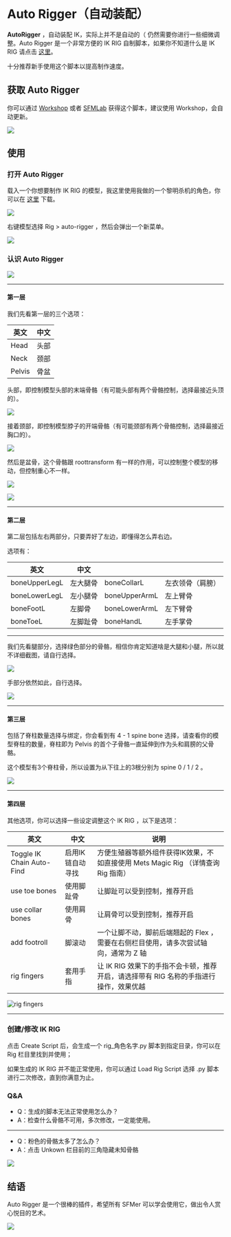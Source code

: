 # Auto Rigger（自动装配）

**AutoRigger** ，自动装配 IK，实际上并不是自动的（ 仍然需要你进行一些细微调整。Auto Rigger 是一个非常方便的 IK RIG 自制脚本，如果你不知道什么是 IK RIG 请点击 [这里](/guide/basics/rig.md#ik-rig-反向动力骨架)。

十分推荐新手使用这个脚本以提高制作速度。

## 获取 Auto Rigger

你可以通过 [Workshop](https://steamcommunity.com/sharedfiles/filedetails/?id=444750868) 或者 [SFMLab](https://sfmlab.com/item/612/) 获得这个脚本，建议使用 Workshop，会自动更新。

![](https://ae01.alicdn.com/kf/HTB1qtJndG1s3KVjSZFA760_ZXXac.png)

## 使用

### 打开 Auto Rigger

载入一个你想要制作 IK RIG 的模型，我这里使用我做的一个黎明杀机的角色，你可以在 [这里](https://sfmlab.com/item/3449/) 下载。

![](https://ae01.alicdn.com/kf/HTB1M6VfdUKF3KVjSZFE760ExFXan.png)

右键模型选择 Rig > auto-rigger ，然后会弹出一个新菜单。

![](https://ae01.alicdn.com/kf/HTB1JCJgdUGF3KVjSZFm762qPXXaA.png)

### 认识 Auto Rigger

![](https://ae01.alicdn.com/kf/HTB1rhdkdRaE3KVjSZLe760sSFXac.png)

---

#### 第一层

我们先看第一层的三个选项：

| 英文   | 中文 |
| ------ | ---- |
| Head   | 头部 |
| Neck   | 颈部 |
| Pelvis | 骨盆 |

头部，即控制模型头部的末端骨骼（有可能头部有两个骨骼控制，选择最接近头顶的）。

![](https://ae01.alicdn.com/kf/HTB1iUdidUGF3KVjSZFm762qPXXaL.png)

接着颈部，即控制模型脖子的开端骨骼（有可能颈部有两个骨骼控制，选择最接近胸口的）。

![](https://ae01.alicdn.com/kf/HTB1zshjdLWG3KVjSZPc762kbXXaO.png)

然后是盆骨，这个骨骼跟 roottransform 有一样的作用，可以控制整个模型的移动，但控制重心不一样。

![](https://ae01.alicdn.com/kf/HTB1fPtmdRWD3KVjSZKP761p7FXaU.png)

![](https://ae01.alicdn.com/kf/HTB1zZljdL5G3KVjSZPx762I3XXa5.png)

---

#### 第二层

第二层包括左右两部分，只要弄好了左边，即懂得怎么弄右边。

选项有：

| 英文          | 中文     |               |                  |
| ------------- | -------- | ------------- | ---------------- |
| boneUpperLegL | 左大腿骨 | boneCollarL   | 左衣领骨（肩膀） |
| boneLowerLegL | 左小腿骨 | boneUpperArmL | 左上臂骨         |
| boneFootL     | 左脚骨   | boneLowerArmL | 左下臂骨         |
| boneToeL      | 左脚趾骨 | boneHandL     | 左手掌骨         |

---

我们先看腿部分，选择绿色部分的骨骼，相信你肯定知道啥是大腿和小腿，所以就不详细截图，请自行选择。

![](https://ae01.alicdn.com/kf/HTB1UpJrdRCw3KVjSZFl763JkFXaN.png)

手部分依然如此，自行选择。

![](https://ae01.alicdn.com/kf/HTB1LqpldRiE3KVjSZFM762QhVXaN.png)

---

#### 第三层

包括了脊柱数量选择与绑定，你会看到有 4 - 1 spine bone 选择，请查看你的模型脊柱的数量，脊柱即为 Pelvis 的首个子骨骼一直延伸到作为头和肩膀的父骨骼。



这个模型有3个脊柱骨，所以设置为从下往上的3根分别为 spine 0 / 1 / 2 。



![](https://ae01.alicdn.com/kf/HTB1g8djdL1H3KVjSZFB762SMXXao.png)

---

#### 第四层

其他选项，你可以选择一些设定调整这个 IK RIG ，以下是选项：

| 英文                      | 中文             | 说明                                                         |
| ------------------------- | ---------------- | ------------------------------------------------------------ |
| Toggle IK Chain Auto-Find | 启用IK链自动寻找 | 方便生殖器等额外组件获得IK效果，不如直接使用 Mets Magic Rig （详情查询 Rig 指南） |
| use toe bones             | 使用脚趾骨       | 让脚趾可以受到控制，推荐开启                                 |
| use collar bones          | 使用肩骨         | 让肩骨可以受到控制，推荐开启                                 |
| add footroll              | 脚滚动           | 一个让脚不动，脚前后端翘起的 Flex ，需要在右侧栏目使用，请多次尝试轴向，通常为 Z 轴 |
| rig fingers               | 套用手指         | 让 IK RIG 效果下的手指不会卡顿，推荐开启，请选择带有 RIG 名称的手指进行操作，效果优越 |

![rig fingers](https://ae01.alicdn.com/kf/HTB1rdVldL5G3KVjSZPx762I3XXaM.png)

---

### 创建/修改 IK RIG

点击 Create Script 后，会生成一个 rig_角色名字.py 脚本到指定目录，你可以在 Rig 栏目里找到并使用；

如果生成的 IK RIG 并不能正常使用，你可以通过 Load Rig Script 选择 .py 脚本 进行二次修改，直到你满意为止。


### Q&A

- Q：生成的脚本无法正常使用怎么办？
- A：检查什么骨骼不可用，多次修改，一定能使用。

---

- Q：粉色的骨骼太多了怎么办？
- A：点击 Unkown 栏目前的三角隐藏未知骨骼

![](https://ae01.alicdn.com/kf/HTB18dpudRCw3KVjSZR0762cUpXat.png)

## 结语

Auto Rigger 是一个很棒的插件，希望所有 SFMer 可以学会使用它，做出令人赏心悦目的艺术。

![](https://ae01.alicdn.com/kf/HTB123NmdNiH3KVjSZPfq6xBiVXaj.jpg)

